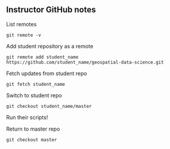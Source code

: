 ## Instructor GitHub notes

List remotes

`git remote -v`

Add student repository as a remote

`git remote add student_name https://github.com/student_name/geospatial-data-science.git`

Fetch updates from student repo

`git fetch student_name`

Switch to student repo

`git checkout student_name/master`

Run their scripts!

Return to master repo

`git checkout master`